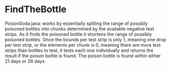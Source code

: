 # FindTheBottle
PoisonSoda.java: works by essentially spliting the range of possibly poisoned bottles into chunks determined by the available negative test strips. As it finds the poisoned bottle it shortens the range of possibly poisoned bottles. Once the bounds per test strip is only 1, meaning one drop per test strip, or the elements per chunk is 0, meaning there are more test strips than bottles to test, it tests each one individually and returns the result if the poison bottle is found. The poison bottle is found within either 21 days or 28 days. 
